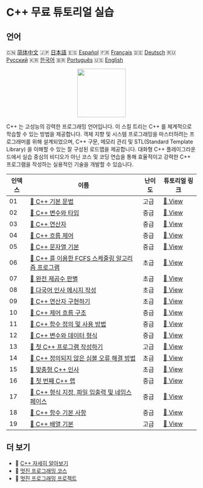 # C++ 무료 튜토리얼 실습

## 언어

🇨🇳 [简体中文](README_zh.md) 🇯🇵 [日本語](README_ja.md) 🇪🇸 [Español](README_es.md) 🇫🇷 [Français](README_fr.md) 🇩🇪 [Deutsch](README_de.md) 🇷🇺 [Русский](README_ru.md) 🇰🇷 [한국어](README_ko.md) 🇧🇷 [Português](README_pt.md) 🇺🇸 [English](README.md) 

<div align="center">
<img width="128px" src="https://file.labex.io/path/kjx58efaCNu0.png">
</div>

C++ 는 고성능의 강력한 프로그래밍 언어입니다. 이 스킬 트리는 C++ 를 체계적으로 학습할 수 있는 방법을 제공합니다. 객체 지향 및 시스템 프로그래밍을 마스터하려는 프로그래머를 위해 설계되었으며, C++ 구문, 메모리 관리 및 STL(Standard Template Library) 을 이해할 수 있는 잘 구성된 로드맵을 제공합니다. 대화형 C++ 플레이그라운드에서 실습 중심의 비디오가 아닌 코스 및 코딩 연습을 통해 효율적이고 강력한 C++ 프로그램을 작성하는 실용적인 기술을 개발할 수 있습니다.

|   인덱스 | 이름                                                                                                                                | 난이도   | 튜토리얼 링크                                                                              |
|----------|-------------------------------------------------------------------------------------------------------------------------------------|----------|--------------------------------------------------------------------------------------------|
|       01 | [📖 C++ 기본 문법](https://labex.io/ko/tutorials/cpp-basic-syntax-of-c-178534)                                                      | 고급     | [🔗 View](https://labex.io/ko/tutorials/cpp-basic-syntax-of-c-178534)                      |
|       02 | [📖 C++ 변수와 타입](https://labex.io/ko/tutorials/cpp-c-variables-and-types-178540)                                                | 중급     | [🔗 View](https://labex.io/ko/tutorials/cpp-c-variables-and-types-178540)                  |
|       03 | [📖 C++ 연산자](https://labex.io/ko/tutorials/cpp-c-operators-178538)                                                               | 중급     | [🔗 View](https://labex.io/ko/tutorials/cpp-c-operators-178538)                            |
|       04 | [📖 C++ 흐름 제어](https://labex.io/ko/tutorials/cpp-c-flow-control-178536)                                                         | 중급     | [🔗 View](https://labex.io/ko/tutorials/cpp-c-flow-control-178536)                         |
|       05 | [📖 C++ 문자열 기본](https://labex.io/ko/tutorials/cpp-c-string-fundamentals-178539)                                                | 중급     | [🔗 View](https://labex.io/ko/tutorials/cpp-c-string-fundamentals-178539)                  |
|       06 | [📖 C++ 를 이용한 FCFS 스케줄링 알고리즘 프로그램](https://labex.io/ko/tutorials/cpp-c-program-for-fcfs-scheduling-algorithm-96161) | 초급     | [🔗 View](https://labex.io/ko/tutorials/cpp-c-program-for-fcfs-scheduling-algorithm-96161) |
|       07 | [📖 완전 제곱수 판별](https://labex.io/ko/tutorials/cpp-determine-perfect-square-96130)                                             | 초급     | [🔗 View](https://labex.io/ko/tutorials/cpp-determine-perfect-square-96130)                |
|       08 | [📖 다국어 인사 메시지 작성](https://labex.io/ko/tutorials/cpp-craft-multilingual-greeting-messages-446094)                         | 초급     | [🔗 View](https://labex.io/ko/tutorials/cpp-craft-multilingual-greeting-messages-446094)   |
|       09 | [📖 C++ 연산자 구현하기](https://labex.io/ko/tutorials/cpp-implement-c-operators-446084)                                            | 초급     | [🔗 View](https://labex.io/ko/tutorials/cpp-implement-c-operators-446084)                  |
|       10 | [📖 C++ 제어 흐름 구조](https://labex.io/ko/tutorials/cpp-control-flow-structures-in-c-446083)                                      | 중급     | [🔗 View](https://labex.io/ko/tutorials/cpp-control-flow-structures-in-c-446083)           |
|       11 | [📖 C++ 함수 정의 및 사용 방법](https://labex.io/ko/tutorials/cpp-define-and-use-functions-in-c-446080)                             | 중급     | [🔗 View](https://labex.io/ko/tutorials/cpp-define-and-use-functions-in-c-446080)          |
|       12 | [📖 C++ 변수와 데이터 형식](https://labex.io/ko/tutorials/cpp-variables-and-data-types-in-c-446078)                                 | 중급     | [🔗 View](https://labex.io/ko/tutorials/cpp-variables-and-data-types-in-c-446078)          |
|       13 | [📖 첫 C++ 프로그램 작성하기](https://labex.io/ko/tutorials/cpp-write-your-first-c-program-446069)                                  | 고급     | [🔗 View](https://labex.io/ko/tutorials/cpp-write-your-first-c-program-446069)             |
|       14 | [📖 C++ 정의되지 않은 심볼 오류 해결 방법](https://labex.io/ko/tutorials/cpp-how-to-resolve-undefined-symbol-errors-419008)         | 초급     | [🔗 View](https://labex.io/ko/tutorials/cpp-how-to-resolve-undefined-symbol-errors-419008) |
|       15 | [📖 맞춤형 C++ 인사](https://labex.io/ko/tutorials/cpp-personalized-c-greeting-391809)                                              | 초급     | [🔗 View](https://labex.io/ko/tutorials/cpp-personalized-c-greeting-391809)                |
|       16 | [📖 첫 번째 C++ 랩](https://labex.io/ko/tutorials/cpp-your-first-c-lab-391803)                                                      | 중급     | [🔗 View](https://labex.io/ko/tutorials/cpp-your-first-c-lab-391803)                       |
|       17 | [📖 C++ 형식 지정, 파일 입출력 및 네임스페이스](https://labex.io/ko/tutorials/cpp-c-formatting-file-io-and-namespace-178541)        | 중급     | [🔗 View](https://labex.io/ko/tutorials/cpp-c-formatting-file-io-and-namespace-178541)     |
|       18 | [📖 C++ 함수 기본 사항](https://labex.io/ko/tutorials/cpp-c-function-essentials-178537)                                             | 중급     | [🔗 View](https://labex.io/ko/tutorials/cpp-c-function-essentials-178537)                  |
|       19 | [📖 C++ 배열 기본](https://labex.io/ko/tutorials/cpp-c-arrays-fundamentals-178535)                                                  | 고급     | [🔗 View](https://labex.io/ko/tutorials/cpp-c-arrays-fundamentals-178535)                  |

## 더 보기

- 🔗 [C++ 자세히 알아보기](https://labex.io/ko/skilltrees/cpp)
- 🔗 [멋진 프로그래밍 코스](https://github.com/labex-labs/awesome-programming-courses)
- 🔗 [멋진 프로그래밍 프로젝트](https://github.com/labex-labs/awesome-programming-projects)

